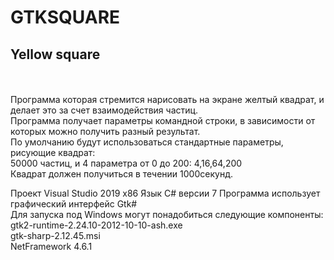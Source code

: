 # GTKSQUARE
<h2>Yellow square</h2><br>
<br>
Программа которая стремится нарисовать на экране желтый квадрат, и делает это за счет взаимодействия частиц.<br>
Программа получает параметры командной строки, в зависимости от которых можно получить разный результат.<br>
По умолчанию будут использоваться стандартные параметры, рисующие квадрат: <br>
50000 частиц, и 4 параметра от 0 до 200: 4,16,64,200<br>
Квадрат должен получиться в течении 1000секунд.<br>

Проект Visual Studio 2019 x86
Язык C# версии 7
Программа использует графический интерфейс Gtk#<br>
Для запуска под Windows могут понадобиться следующие компоненты:<br>
gtk2-runtime-2.24.10-2012-10-10-ash.exe<br>
gtk-sharp-2.12.45.msi<br>
NetFramework 4.6.1
